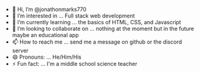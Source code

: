 - 👋 Hi, I’m @jonathonmarks770
- 👀 I’m interested in ... Full stack web development
- 🌱 I’m currently learning ... the basics of HTML, CSS, and Javascript
- 💞️ I’m looking to collaborate on ... nothing at the moment but in the future maybe an educational app
- 📫 How to reach me ... send me a message on github or the discord server
- 😄 Pronouns: ... He/Him/His
- ⚡ Fun fact: ... I'm a middle school science teacher

<!---
jonathonmarks770/jonathonmarks770 is a ✨ special ✨ repository because its `README.md` (this file) appears on your GitHub profile.
You can click the Preview link to take a look at your changes.
--->
